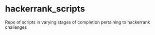 # hackerrank_scripts
Repo of scripts in varying stages of completion pertaining to hackerrank challenges
